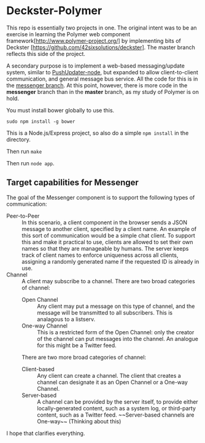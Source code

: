 Deckster-Polymer
================

This repo is essentially two projects in one.  The original intent was to be an exercise in learning the Polymer web component framework[http://www.polymer-project.org/] by implementing bits of Deckster [https://github.com/42sixsolutions/deckster].  The master branch reflects this side of the project.

A secondary purpose is to implement a web-based messaging/update system, similar to [PushUpdater-node](https://github.com/rschmertz/PushUpdater-Node), but expanded to allow client-to-client communication, and general message bus service.  All the code for this is in the [messenger branch](https://github.com/rschmertz/deckster-polymer/tree/messenger).  At this point, however, there is more code in the **messenger** branch than in the **master** branch, as my study of Polymer is on hold.

You must install bower globally to use this.

    sudo npm install -g bower

This is a Node.js/Express project, so also do a simple `npm install` in the directory.

Then run `make`

Then run `node app`.

Target capabilities for Messenger
-----------
The goal of the Messenger component is to support the following types of communication:

<dl>
<dt>Peer-to-Peer</dt>
<dd>
In this scenario, a client component in the browser sends a JSON message to another client, specified by a client name.  An example of this sort of communication would be a simple chat client.  To support this and make it practical to use, clients are allowed to set their own names so that they are manageable by humans.  The server keeps track of client names to enforce uniqueness across all clients, assigning a randomly generated name if the requested ID is already in use.
</dd>
<dt>Channel</dt>
<dd>
A client may subscribe to a channel.  There are two broad categories of channel:
<dl>
  <dt>Open Channel</dt>
  <dd>
  Any client may put a message on this type of channel, and the message will be transmitted to all subscribers.  This is analagous to a listserv.
  </dd>
  <dt>One-way Channel</dt>
  <dd>
  This is a restricted form of the Open Channel: only the creator of the channel can put messages into the channel.  An analogue for this might be a Twitter feed.
  </dd>
</dl>
There are two more broad categories of channel:
<dl>
  <dt>Client-based</dt>
  <dd>
  Any client can create a channel.  The client that creates a channel can designate it as an Open Channel or a One-way Channel.
  </dd>
  <dt>Server-based</dt>
  <dd>
  A channel can be provided by the server itself, to provide either locally-generated content, such as a system log, or third-party content, such as a Twitter feed.  ~~Server-based channels are One-way~~ (Thinking about this)
  </dd>
  </dl>
</dl>

I hope that clarifies everything.
